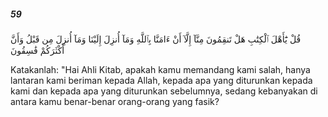 ##### 59

<span class="ayah">قُلْ يَٰٓأَهْلَ ٱلْكِتَٰبِ هَلْ تَنقِمُونَ مِنَّآ إِلَّآ أَنْ ءَامَنَّا بِٱللَّهِ وَمَآ أُنزِلَ إِلَيْنَا وَمَآ أُنزِلَ مِن قَبْلُ وَأَنَّ أَكْثَرَكُمْ فَٰسِقُونَ</span>

<span class="ayah_translation">Katakanlah: "Hai Ahli Kitab, apakah kamu memandang kami salah, hanya lantaran kami beriman kepada Allah, kepada apa yang diturunkan kepada kami dan kepada apa yang diturunkan sebelumnya, sedang kebanyakan di antara kamu benar-benar orang-orang yang fasik?</span>
